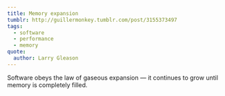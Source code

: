 ```yaml
---
title: Memory expansion
tumblr: http://guillermonkey.tumblr.com/post/3155373497
tags:
  - software
  - performance
  - memory
quote:
  author: Larry Gleason
---
```


Software obeys the law of gaseous expansion — it continues to grow until memory is completely filled.
